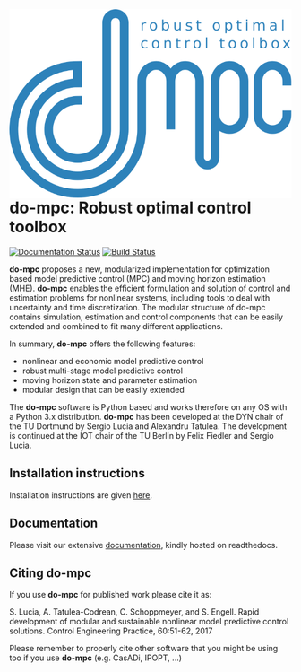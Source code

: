 <img align="left" src="documentation/source/static/dompc_var_02_rtd_blue.svg">

# do-mpc: Robust optimal control toolbox

[![Documentation Status](https://readthedocs.org/projects/do-mpc/badge/?version=latest)](https://do-mpc.readthedocs.io/en/latest/?badge=latest)
[![Build Status](https://travis-ci.org/do-mpc/do-mpc.svg?branch=master)](https://travis-ci.org/do-mpc/do-mpc)

**do-mpc** proposes a new, modularized implementation for optimization based model predictive control (MPC) and moving horizon estimation (MHE). **do-mpc** enables the efficient formulation and solution of control and estimation problems for nonlinear systems, including tools to deal with uncertainty and time discretization. The modular structure of do-mpc contains simulation, estimation and control components that can be easily extended and combined to fit many different applications.

In summary, **do-mpc** offers the following features:

* nonlinear and economic model predictive control
* robust multi-stage model predictive control
* moving horizon state and parameter estimation
* modular design that can be easily extended

The **do-mpc** software is Python based and works therefore on any OS with a Python 3.x distribution. **do-mpc** has been developed at the DYN chair of the TU Dortmund by Sergio Lucia and Alexandru Tatulea. The development is continued at the IOT chair of the TU Berlin by Felix Fiedler and Sergio Lucia.

## Installation instructions
Installation instructions are given [here](https://do-mpc.readthedocs.io/en/latest/installation.html).

## Documentation
Please visit our extensive [documentation](https://do-mpc.readthedocs.io/en/latest/index.html), kindly hosted on readthedocs.

## Citing **do-mpc**
If you use **do-mpc** for published work please cite it as:

S. Lucia, A. Tatulea-Codrean, C. Schoppmeyer, and S. Engell. Rapid development of modular and sustainable nonlinear model predictive control solutions. Control Engineering Practice, 60:51-62, 2017

Please remember to properly cite other software that you might be using too if you use **do-mpc** (e.g. CasADi, IPOPT, ...)
